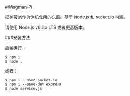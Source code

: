 #Wingman-Pi

把树莓派作为僚机使用的东西。基于 Node.js 和 socket.io 构建。

请使用 Node.js v6.3.x LTS 或者更高版本。 

###安装方法

直接运行：
```
$ npm i
$ node .
```
或者：
```
$ npm i --save socket.io
$ npm i --save-dev express
$ node service.js
```

